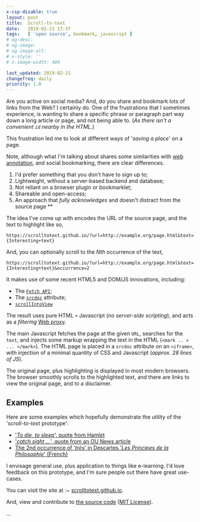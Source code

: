```yaml
---
x-csp-disable: true
layout: post
title:  Scroll-to-text
date:   2019-02-21 17:37
tags:   [ 'open source', bookmark, javascript ]
# og-desc:
# og-image:
# og-image-alt:
# x-style: ''
# x-image-width: 480

last_updated: 2019-02-21
changefreq: daily
priority: 1.0
---
```


Are you active on social media?
And, do you share and bookmark lots of links from the Web?
I certainly do.
One of the frustrations that I sometimes experience, is wanting to share a specific
phrase or paragraph part way down a long article or page, and not being able to.
(_As there isn't a convenient `id` nearby in the HTML_.)

This frustration led me to look at different ways of '_saving a place_' on a page.

Note, although what I'm talking about shares some similarities with [web annotation][search],
and social bookmarking, there are clear differences.

 1. I'd prefer something that you don't have to sign up to;
 2. Lightweight, without a server-based backend and database;
 3. Not reliant on a browser plugin or bookmarklet;
 4. Shareable and open-access;
 5. An approach that _fully acknowledges_ and doesn't distract from the source page **

The idea I've come up with encodes the URL of the source page, and the text to highlight like so,

```
https://scrolltotext.github.io/?url=http://example.org/page.html&text={Interesting+text}
```

And, you can optionally scroll to the _Nth_ occurrence of the text,

```
https://scrolltotext.github.io/?url=http://example.org/page.html&text={Interesting+text}&occurrence=2
```

It makes use of some recent HTML5 and DOM/JS innovations, including:

 * The [`Fetch API`][fetch api];
 * The [`srcdoc`][srcdoc] attribute;
 * [`scrollIntoView`][js-scroll]

The result uses pure HTML `+` Javascript (_no server-side scripting_), and acts as a _filtering_ [Web proxy][].

The main Javascript fetches the page at the given `URL`, searches for the `text`,
and injects some markup wrapping the text in the HTML (`<mark .. > ... </mark>`).
The HTML page is placed in a `srcdoc` attribute on an `<iframe>`,
with injection of a minimal quantity of CSS and Javascript (_approx. 28 lines of JS_).

The original page, plus highlighting is displayed in most modern browsers.
The browser smoothly scrolls to the highlighted text, and there are links to view the original page,
and to a disclaimer.

## Examples

Here are some examples which hopefully demonstrate the utility of the '_scroll-to-text_ prototype':

 * ['_To die, to sleep_', quote from Hamlet][hamlet]
 * ['_catch sight …_', quote from an OU News article][wels-tips]
 * [The 2nd occurrence of '_très_' in Descartes '_Les Principes de la Philosophie_' (French)][fr]

I envisage general use, plus application to things like e-learning.
I'd love feedback on this prototype, and I'm sure people out there have great use-cases.

You can visit the site at :~ [scrolltotext.github.io][].

And, view and contribute to [the source code][gh] ([MIT License][mit]).

...

[gh]: https://github.com/scrolltotext/scrolltotext.github.io
[gh-orig]: https://github.com/nfreear/scroll-to-text
[scrolltotext.github.io]: https://scrolltotext.github.io/
[mit]: https://nfreear.mit-license.org/#!-2019-scroll-to-text "MIT License"

[search]: https://google.com/search?q=Annotate+a+page "Search: annotate a page"
[an-js]: http://annotatorjs.org/showcase.html
[an-rev]: https://hongkiat.com/blog/top-web-annotation-and-markup-tools/
  "7 Free Web Annotation and Markup Tools You Should Know, By Ashutosh KS. Updated on January 3, 2019"
[an-rev-2]: https://educatorstechnology.com/2018/02/7-great-web-tools-to-help-teachers.html
  "7 Great Web Tools to Help Teachers Annotate Web Pages, Tuesday, February 06, 2018"

[web proxy]: https://en.wikipedia.org/wiki/Proxy_server
[fetch api]: https://developer.mozilla.org/docs/Web/API/Fetch_API "The Fetch API provides an interface …"
[can-srdoc]: https://caniuse.com/#feat=iframe-srcdoc
[srcdoc]: https://html.spec.whatwg.org/multipage/iframe-embed-object.html#attr-iframe-srcdoc
  "The 'srcdoc' attribute on an <iframe>"
[js-scroll]: https://developer.mozilla.org/docs/Web/API/Element/scrollIntoView
  "The 'Element.scrollIntoView()' method scrolls the element on …"

[sh-quotes]: https://goodreads.com/quotes/tag/shakespeare
[hamlet]: https://scrolltotext.github.io/?url=http://shakespeare.mit.edu/hamlet/hamlet.3.1.html&text=To%20die,%20to%20sleep
  "To die, to sleep; To sleep: perchance to dream (Hamlet, Act III, scene 1)"
[ham-2]: https://opensourceshakespeare.org/views/plays/play_view.php?WorkID=hamlet&Act=3&Scene=1&Scope=scene
[fr]:  https://scrolltotext.github.io/?url=https://scrolltotext.github.io/test/descartes.fr.html&text=tr%C3%A8s&occurrence=2
  "Les Principes de la Philosophie by Descartes (Français/French) (text: très)"
[mdn]: https://scrolltotext.github.io/?url=https://developer.mozilla.org/en-US/docs/Web/HTML/Element/iframe&text=srcdoc
  "'srcdoc' attribute, on Mozilla Developer Network"
[aus-quotes]: https://goodreads.com/work/quotes/3060926-pride-and-prejudice
[austen-0]: https://scrolltotext.github.io/?url=http://literaturepage.com/read/prideandprejudice-242.html&text=angry%20people%20are%20not%20always%20wise;
[austen]: https://scrolltotext.github.io/?url=https://ebooks.adelaide.edu.au/a/austen/jane/a93pr/chap45.html&text=angry%20people%20are%20not%20always%20wise
  "“Angry people are not always wise.” ― Jane Austen, Pride and Prejudice, Chapter 45."
[wels-tips]: https://scrolltotext.github.io/?url=https://ounews.co/education-languages-health/health/wellbeing-tips-for-2019/&text=catch%20sight%20of%20the%20beautiful
  "'catch sight of the beautiful', Wellbeing tips for 2019 By Hannah Grimmette - January 15, 2019, OU News."

[End]: //.
